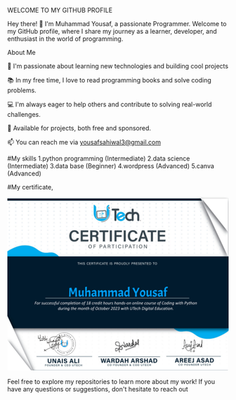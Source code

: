 WELCOME TO MY GITHUB PROFILE

Hey there! 👋 I'm Muhammad Yousaf, a passionate Programmer. Welcome to my GitHub profile, where I share my journey as a learner, developer, and enthusiast in the world of programming.

About Me

🌱 I'm passionate about learning new technologies and building cool projects

📚 In my free time, I love to read programming books and solve coding problems.

💻 I'm always eager to help others and contribute to solving real-world challenges.

💼 Available for projects, both free and sponsored.

📫 You can reach me via yousafsahiwal3@gmail.com

#My skills
1.python programming (Intermediate)
2.data science  (Intermediate)
3.data base (Beginner)
4.wordpress (Advanced)
5.canva (Advanced)

#My certificate,

![iamproprogramr](certificate.png)


Feel free to explore my repositories to learn more about my work! If you have any questions or suggestions, don't hesitate to reach out
<!---
iamproprogramr/iamproprogramr is a ✨ special ✨ repository because its `README.md` (this file) appears on your GitHub profile.
You can click the Preview link to take a look at your changes.
--->
